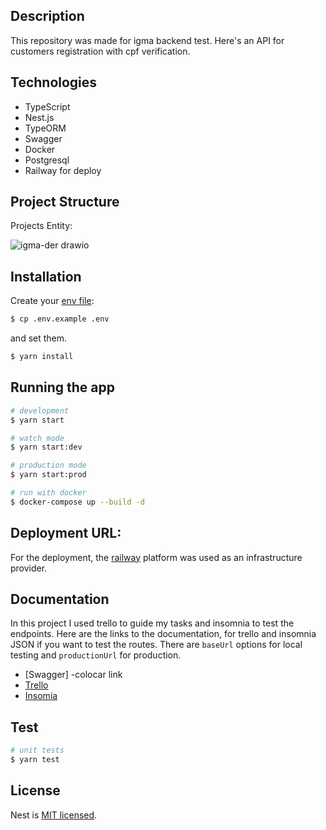 
## Description

This repository was made for igma backend test. Here's an API for customers registration with cpf verification.

## Technologies

- TypeScript 
- Nest.js 
- TypeORM
- Swagger
- Docker
- Postgresql 
- Railway for deploy

## Project Structure

Projects Entity:

![igma-der drawio](https://user-images.githubusercontent.com/90461911/212172463-85c987c7-4990-4d7f-8ae9-a116a52b0678.png)

## Installation

Create your [env file](.env.example):

```bash
$ cp .env.example .env
```
and set them.

```bash
$ yarn install
```

## Running the app

```bash
# development
$ yarn start

# watch mode
$ yarn start:dev

# production mode
$ yarn start:prod

# run with docker
$ docker-compose up --build -d
```
## Deployment URL:

For the deployment, the [railway](https://railway.app/) platform was used as an infrastructure provider.

## Documentation

In this project I used trello to guide my tasks and insomnia to test the endpoints. Here are the links to the documentation,
for trello and insomnia JSON if you want to test the routes. There are `baseUrl` options for local testing and `productionUrl` for production.

- [Swagger] -colocar link
- [Trello](https://trello.com/b/K6cF6sB1/igma-backend)
- [Insomia](https://drive.google.com/file/d/1Mp7xEeApDiOF3y8IDa5u3ufVpO76Znmz/view?usp=sharing)

## Test

```bash
# unit tests
$ yarn test

```

## License

Nest is [MIT licensed](LICENSE).
